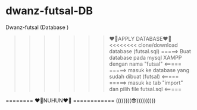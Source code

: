 # dwanz-futsal-DB
Dwanz-futsal (Database )

>>>>>>> ❤️‍🔥APPLY DATABASE❤️‍🔥 <<<<<<<<
clone/download database (futsal.sql)
=====> Buat database pada mysql XAMPP dengan nama "futsal" <=====
=====> masuk ke database yang sudah dibuat (futsal) <=====
=====> masuk ke tab "import" dan pilih file futsal.sql <=====


======== ❤️‍🔥NUHUN❤️‍🔥 ============
((((((((😎))))))))))

